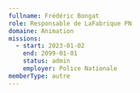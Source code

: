 ```yaml
---
fullname: Frédéric Bongat
role: Responsable de LaFabrique PN
domaine: Animation
missions:
  - start: 2023-01-02
    end: 2099-01-01
    status: admin
    employer: Police Nationale
memberType: autre
---
```

